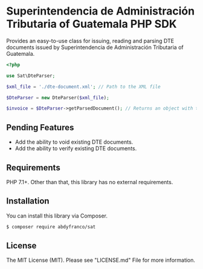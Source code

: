 # Superintendencia de Administración Tributaria of Guatemala PHP SDK
Provides an easy-to-use class for issuing, reading and parsing DTE documents issued by Superintendencia de
Administración Tributaria of Guatemala.

```php
<?php

use Sat\DteParser;

$xml_file = './dte-document.xml'; // Path to the XML file

$DteParser = new DteParser($xml_file);

$invoice = $DteParser->getParsedDocument(); // Returns an object with the parsed DTE data
```

## Pending Features
- Add the ability to void existing DTE documents.
- Add the ability to verify existing DTE documents.

## Requirements
PHP 7.1+. Other than that, this library has no external requirements.

## Installation
You can install this library via Composer.
```bash
$ composer require abdyfranco/sat
```

## License
The MIT License (MIT). Please see "LICENSE.md" File for more information.